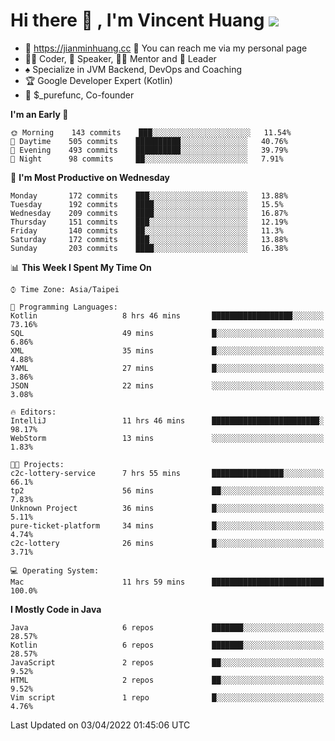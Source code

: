 # Hi there 👋 , I'm Vincent Huang ![](https://komarev.com/ghpvc/?username=Jian-Min-Huang)
- 💎 https://jianminhuang.cc 🙋 You can reach me via my personal page
- 👨‍💻 Coder, 🎤 Speaker, 👨‍🏫 Mentor and 🚀 Leader
- ♠️ Specialize in JVM Backend, DevOps and Coaching
- 🏆 Google Developer Expert (Kotlin)
- 💼 $_purefunc, Co-founder

<!--START_SECTION:waka-->
**I'm an Early 🐤** 

```text
🌞 Morning    143 commits    ███░░░░░░░░░░░░░░░░░░░░░░   11.54% 
🌆 Daytime    505 commits    ██████████░░░░░░░░░░░░░░░   40.76% 
🌃 Evening    493 commits    ██████████░░░░░░░░░░░░░░░   39.79% 
🌙 Night      98 commits     ██░░░░░░░░░░░░░░░░░░░░░░░   7.91%

```
📅 **I'm Most Productive on Wednesday** 

```text
Monday       172 commits    ███░░░░░░░░░░░░░░░░░░░░░░   13.88% 
Tuesday      192 commits    ████░░░░░░░░░░░░░░░░░░░░░   15.5% 
Wednesday    209 commits    ████░░░░░░░░░░░░░░░░░░░░░   16.87% 
Thursday     151 commits    ███░░░░░░░░░░░░░░░░░░░░░░   12.19% 
Friday       140 commits    ██░░░░░░░░░░░░░░░░░░░░░░░   11.3% 
Saturday     172 commits    ███░░░░░░░░░░░░░░░░░░░░░░   13.88% 
Sunday       203 commits    ████░░░░░░░░░░░░░░░░░░░░░   16.38%

```


📊 **This Week I Spent My Time On** 

```text
⌚︎ Time Zone: Asia/Taipei

💬 Programming Languages: 
Kotlin                   8 hrs 46 mins       ██████████████████░░░░░░░   73.16% 
SQL                      49 mins             █░░░░░░░░░░░░░░░░░░░░░░░░   6.86% 
XML                      35 mins             █░░░░░░░░░░░░░░░░░░░░░░░░   4.88% 
YAML                     27 mins             █░░░░░░░░░░░░░░░░░░░░░░░░   3.86% 
JSON                     22 mins             ░░░░░░░░░░░░░░░░░░░░░░░░░   3.08%

🔥 Editors: 
IntelliJ                 11 hrs 46 mins      ████████████████████████░   98.17% 
WebStorm                 13 mins             ░░░░░░░░░░░░░░░░░░░░░░░░░   1.83%

🐱‍💻 Projects: 
c2c-lottery-service      7 hrs 55 mins       ████████████████░░░░░░░░░   66.1% 
tp2                      56 mins             ██░░░░░░░░░░░░░░░░░░░░░░░   7.83% 
Unknown Project          36 mins             █░░░░░░░░░░░░░░░░░░░░░░░░   5.11% 
pure-ticket-platform     34 mins             █░░░░░░░░░░░░░░░░░░░░░░░░   4.74% 
c2c-lottery              26 mins             █░░░░░░░░░░░░░░░░░░░░░░░░   3.71%

💻 Operating System: 
Mac                      11 hrs 59 mins      █████████████████████████   100.0%

```

**I Mostly Code in Java** 

```text
Java                     6 repos             ███████░░░░░░░░░░░░░░░░░░   28.57% 
Kotlin                   6 repos             ███████░░░░░░░░░░░░░░░░░░   28.57% 
JavaScript               2 repos             ██░░░░░░░░░░░░░░░░░░░░░░░   9.52% 
HTML                     2 repos             ██░░░░░░░░░░░░░░░░░░░░░░░   9.52% 
Vim script               1 repo              █░░░░░░░░░░░░░░░░░░░░░░░░   4.76%

```



 Last Updated on 03/04/2022 01:45:06 UTC
<!--END_SECTION:waka-->
